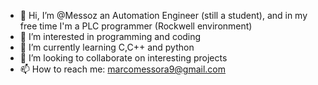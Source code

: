 - 👋 Hi, I’m @Messoz an Automation Engineer (still a student), and in my free time I'm a PLC programmer (Rockwell environment) 
- 👀 I’m interested in programming and coding 
- 🌱 I’m currently learning C,C++ and python
- 💞️ I’m looking to collaborate on interesting projects
- 📫 How to reach me: marcomessora9@gmail.com

<!---
Messoz/Messoz is a ✨ special ✨ repository because its `README.md` (this file) appears on your GitHub profile.
You can click the Preview link to take a look at your changes.
--->
